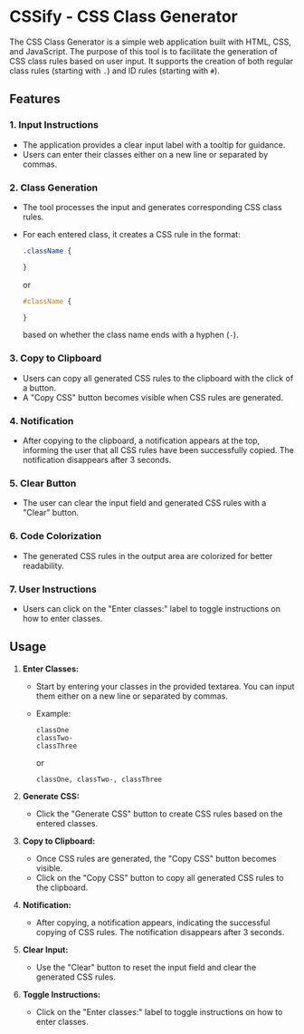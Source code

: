 # CSSify - CSS Class Generator

The CSS Class Generator is a simple web application built with HTML, CSS, and JavaScript. The purpose of this tool is to facilitate the generation of CSS class rules based on user input. It supports the creation of both regular class rules (starting with `.`) and ID rules (starting with `#`).

## Features

### 1. Input Instructions

* The application provides a clear input label with a tooltip for guidance.
* Users can enter their classes either on a new line or separated by commas.

### 2. Class Generation

* The tool processes the input and generates corresponding CSS class rules.
    
* For each entered class, it creates a CSS rule in the format:
    
    ```css
    .className {
    
    }
    ```
    
    or
    
    ```css
    #className {
    
    }
    ```
    
    based on whether the class name ends with a hyphen (`-`).
    

### 3. Copy to Clipboard

* Users can copy all generated CSS rules to the clipboard with the click of a button.
* A "Copy CSS" button becomes visible when CSS rules are generated.

### 4. Notification

* After copying to the clipboard, a notification appears at the top, informing the user that all CSS rules have been successfully copied. The notification disappears after 3 seconds.

### 5. Clear Button

* The user can clear the input field and generated CSS rules with a "Clear" button.

### 6. Code Colorization

* The generated CSS rules in the output area are colorized for better readability.

### 7. User Instructions

* Users can click on the "Enter classes:" label to toggle instructions on how to enter classes.

## Usage

1. **Enter Classes:**
    
    * Start by entering your classes in the provided textarea. You can input them either on a new line or separated by commas.
        
    * Example:
        
        ```plaintext
        classOne
        classTwo-
        classThree
        ```
        
        or
        
        ```plaintext
        classOne, classTwo-, classThree
        ```
        
2. **Generate CSS:**
    
    * Click the "Generate CSS" button to create CSS rules based on the entered classes.
3. **Copy to Clipboard:**
    
    * Once CSS rules are generated, the "Copy CSS" button becomes visible.
    * Click on the "Copy CSS" button to copy all generated CSS rules to the clipboard.
4. **Notification:**
    
    * After copying, a notification appears, indicating the successful copying of CSS rules. The notification disappears after 3 seconds.
5. **Clear Input:**
    
    * Use the "Clear" button to reset the input field and clear the generated CSS rules.
6. **Toggle Instructions:**
    
    * Click on the "Enter classes:" label to toggle instructions on how to enter classes.